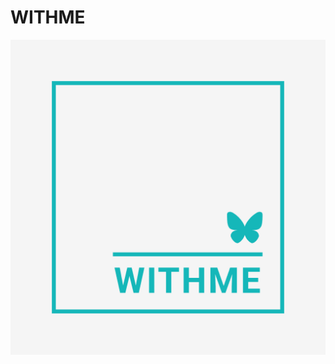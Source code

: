 # WITHME

<p align="center">
  <img style="width=100px" src="https://github.com/Xenia101/WITHME/blob/master/img/logo.png?raw=true">
</p>
